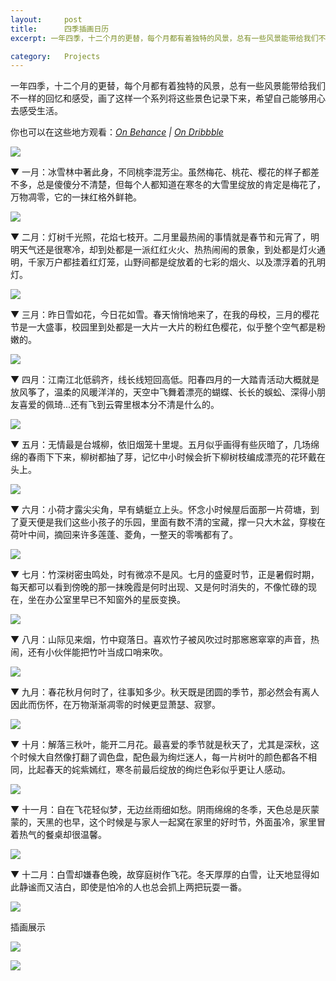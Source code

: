 ```yaml
---
layout:     post
title:      四季插画日历
excerpt: 一年四季，十二个月的更替，每个月都有着独特的风景，总有一些风景能带给我们不一样的回忆和感受，画了这样一个系列将这些景色记录下来，希望自己能够用心去感受生活。

category:	Projects
---
```

一年四季，十二个月的更替，每个月都有着独特的风景，总有一些风景能带给我们不一样的回忆和感受，画了这样一个系列将这些景色记录下来，希望自己能够用心去感受生活。

你也可以在这些地方观看：*[On Behance](https://www.behance.net/gallery/70402213/Chinese-Calendar) | 
[On Dribbble](https://dribbble.com/clovertuan/projects/747792-Calendar)*

![](https://raw.githubusercontent.com/CloverTuan/Markdown_Images/master/chinese-calendar/cover.png)

▼ 一月：冰雪林中著此身，不同桃李混芳尘。虽然梅花、桃花、樱花的样子都差不多，总是傻傻分不清楚，但每个人都知道在寒冬的大雪里绽放的肯定是梅花了，万物凋零，它的一抹红格外鲜艳。

![](https://raw.githubusercontent.com/CloverTuan/Markdown_Images/master/chinese-calendar/Jan.png)

▼ 二月：灯树千光照，花焰七枝开。二月里最热闹的事情就是春节和元宵了，明明天气还是很寒冷，却到处都是一派红红火火、热热闹闹的景象，到处都是灯火通明，千家万户都挂着红灯笼，山野间都是绽放着的七彩的烟火、以及漂浮着的孔明灯。

![](https://raw.githubusercontent.com/CloverTuan/Markdown_Images/master/chinese-calendar/Feb.png)

▼ 三月：昨日雪如花，今日花如雪。春天悄悄地来了，在我的母校，三月的樱花节是一大盛事，校园里到处都是一大片一大片的粉红色樱花，似乎整个空气都是粉嫩的。

![](https://raw.githubusercontent.com/CloverTuan/Markdown_Images/master/chinese-calendar/Mar.png)

▼ 四月：江南江北低鹞齐，线长线短回高低。阳春四月的一大踏青活动大概就是放风筝了，温柔的风暖洋洋的，天空中飞舞着漂亮的蝴蝶、长长的蜈蚣、深得小朋友喜爱的佩琦...还有飞到云霄里根本分不清是什么的。

![](https://raw.githubusercontent.com/CloverTuan/Markdown_Images/master/chinese-calendar/Apr.png)

▼ 五月：无情最是台城柳，依旧烟笼十里堤。五月似乎画得有些灰暗了，几场绵绵的春雨下下来，柳树都抽了芽，记忆中小时候会折下柳树枝编成漂亮的花环戴在头上。

![](https://raw.githubusercontent.com/CloverTuan/Markdown_Images/master/chinese-calendar/May.png)

▼ 六月：小荷才露尖尖角，早有蜻蜓立上头。怀念小时候屋后面那一片荷塘，到了夏天便是我们这些小孩子的乐园，里面有数不清的宝藏，撑一只大木盆，穿梭在荷叶中间，摘回来许多莲蓬、菱角，一整天的零嘴都有了。

![](https://raw.githubusercontent.com/CloverTuan/Markdown_Images/master/chinese-calendar/June.png)

▼ 七月：竹深树密虫鸣处，时有微凉不是风。七月的盛夏时节，正是暑假时期，每天都可以看到傍晚的那一抹晚霞是何时出现、又是何时消失的，不像忙碌的现在，坐在办公室里早已不知窗外的星辰变换。

![](https://raw.githubusercontent.com/CloverTuan/Markdown_Images/master/chinese-calendar/July.png)

▼ 八月：山际见来烟，竹中窥落日。喜欢竹子被风吹过时那窸窸窣窣的声音，热闹，还有小伙伴能把竹叶当成口哨来吹。

![](https://raw.githubusercontent.com/CloverTuan/Markdown_Images/master/chinese-calendar/August.png)

▼ 九月：春花秋月何时了，往事知多少。秋天既是团圆的季节，那必然会有离人因此而伤怀，在万物渐渐凋零的时候更显萧瑟、寂寥。

![](https://raw.githubusercontent.com/CloverTuan/Markdown_Images/master/chinese-calendar/Sep.png)

▼ 十月：解落三秋叶，能开二月花。最喜爱的季节就是秋天了，尤其是深秋，这个时候大自然像打翻了调色盘，配色最为绚烂迷人，每一片树叶的颜色都各不相同，比起春天的姹紫嫣红，寒冬前最后绽放的绚烂色彩似乎更让人感动。

![](https://raw.githubusercontent.com/CloverTuan/Markdown_Images/master/chinese-calendar/Oct.png)

▼ 十一月：自在飞花轻似梦，无边丝雨细如愁。阴雨绵绵的冬季，天色总是灰蒙蒙的，天黑的也早，这个时候是与家人一起窝在家里的好时节，外面虽冷，家里冒着热气的餐桌却很温馨。

![](https://raw.githubusercontent.com/CloverTuan/Markdown_Images/master/chinese-calendar/Nov.png)

▼ 十二月：白雪却嫌春色晚，故穿庭树作飞花。冬天厚厚的白雪，让天地显得如此静谧而又洁白，即使是怕冷的人也总会抓上两把玩耍一番。

![](https://raw.githubusercontent.com/CloverTuan/Markdown_Images/master/chinese-calendar/Dec.png)

插画展示

![](https://raw.githubusercontent.com/CloverTuan/Markdown_Images/master/chinese-calendar/Calendar3.png)

![](https://raw.githubusercontent.com/CloverTuan/Markdown_Images/master/chinese-calendar/Calendar4.png)

